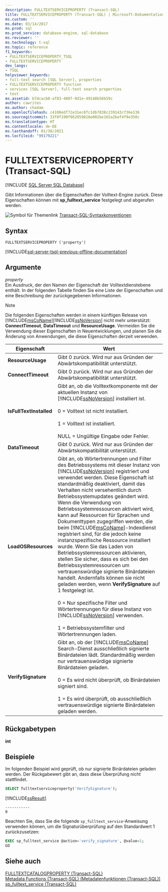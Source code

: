 ```yaml
---
description: FULLTEXTSERVICEPROPERTY (Transact-SQL)
title: FULLTEXTSERVICEPROPERTY (Transact-SQL) | Microsoft-Dokumentation
ms.custom: ''
ms.date: 03/14/2017
ms.prod: sql
ms.prod_service: database-engine, sql-database
ms.reviewer: ''
ms.technology: t-sql
ms.topic: reference
f1_keywords:
- FULLTEXTSERVICEPROPERTY_TSQL
- FULLTEXTSERVICEPROPERTY
dev_langs:
- TSQL
helpviewer_keywords:
- full-text search [SQL Server], properties
- FULLTEXTSERVICEPROPERTY function
- services [SQL Server], full-text search properties
- test
ms.assetid: b7dcacb0-af83-4807-9d1e-49148b56b59c
author: cawrites
ms.author: chadam
ms.openlocfilehash: c4108edf72e31ec8fc1db7838c239143cf36e136
ms.sourcegitcommit: 33f0f190f962059826e002be165a2bef4f9e350c
ms.translationtype: HT
ms.contentlocale: de-DE
ms.lasthandoff: 01/30/2021
ms.locfileid: "99179221"
---
```

# <a name="fulltextserviceproperty-transact-sql"></a>FULLTEXTSERVICEPROPERTY (Transact-SQL)
[!INCLUDE [SQL Server SQL Database](../../includes/applies-to-version/sql-asdb.md)]

  Gibt Informationen über die Eigenschaften der Volltext-Engine zurück. Diese Eigenschaften können mit **sp_fulltext_service** festgelegt und abgerufen werden.  
  
 ![Symbol für Themenlink](../../database-engine/configure-windows/media/topic-link.gif "Symbol für Themenlink") [Transact-SQL-Syntaxkonventionen](../../t-sql/language-elements/transact-sql-syntax-conventions-transact-sql.md)  
  
## <a name="syntax"></a>Syntax  
  
```syntaxsql
FULLTEXTSERVICEPROPERTY ('property')  
```  
  
[!INCLUDE[sql-server-tsql-previous-offline-documentation](../../includes/sql-server-tsql-previous-offline-documentation.md)]

## <a name="arguments"></a>Argumente
 *property*  
 Ein Ausdruck, der den Namen der Eigenschaft der Volltextdienstebene enthält. In der folgenden Tabelle finden Sie eine Liste der Eigenschaften und eine Beschreibung der zurückgegebenen Informationen.  
  
> [!NOTE]
>  Die folgenden Eigenschaften werden in einem künftigen Release von [!INCLUDE[msCoName](../../includes/msconame-md.md)][!INCLUDE[ssNoVersion](../../includes/ssnoversion-md.md)] nicht mehr unterstützt: **ConnectTimeout**, **DataTimeout** und **ResourceUsage**. Vermeiden Sie die Verwendung dieser Eigenschaften in Neuentwicklungen, und planen Sie die Änderung von Anwendungen, die diese Eigenschaften derzeit verwenden.  
  
|Eigenschaft|Wert|  
|--------------|-----------|  
|**ResourceUsage**|Gibt 0 zurück. Wird nur aus Gründen der Abwärtskompatibilität unterstützt.|  
|**ConnectTimeout**|Gibt 0 zurück. Wird nur aus Gründen der Abwärtskompatibilität unterstützt.|  
|**IsFullTextInstalled**|Gibt an, ob die Volltextkomponente mit der aktuellen Instanz von [!INCLUDE[ssNoVersion](../../includes/ssnoversion-md.md)] installiert ist.<br /><br /> 0 = Volltext ist nicht installiert.<br /><br /> 1 = Volltext ist installiert.<br /><br /> NULL = Ungültige Eingabe oder Fehler.|  
|**DataTimeout**|Gibt 0 zurück. Wird nur aus Gründen der Abwärtskompatibilität unterstützt.|  
|**LoadOSResources**|Gibt an, ob Wörtertrennungen und Filter des Betriebssystems mit dieser Instanz von [!INCLUDE[ssNoVersion](../../includes/ssnoversion-md.md)] registriert und verwendet werden. Diese Eigenschaft ist standardmäßig deaktiviert, damit das Verhalten nicht versehentlich durch Betriebssystemupdates geändert wird. Wenn die Verwendung von Betriebssystemressourcen aktiviert wird, kann auf Ressourcen für Sprachen und Dokumenttypen zugegriffen werden, die beim [!INCLUDE[msCoName](../../includes/msconame-md.md)]-Indexdienst registriert sind, für die jedoch keine instanzspezifische Ressource installiert wurde. Wenn Sie das Laden von Betriebssystemressourcen aktivieren, stellen Sie sicher, dass es sich bei den Betriebssystemressourcen um vertrauenswürdige signierte Binärdateien handelt. Andernfalls können sie nicht geladen werden, wenn **VerifySignature** auf 1 festgelegt ist.<br /><br /> 0 = Nur spezifische Filter und Wörtertrennungen für diese Instanz von [!INCLUDE[ssNoVersion](../../includes/ssnoversion-md.md)] verwenden.<br /><br /> 1 = Betriebssystemfilter und Wörtertrennungen laden.|  
|**VerifySignature**|Gibt an, ob der [!INCLUDE[msCoName](../../includes/msconame-md.md)] Search-Dienst ausschließlich signierte Binärdateien lädt. Standardmäßig werden nur vertrauenswürdige signierte Binärdateien geladen.<br /><br /> 0 = Es wird nicht überprüft, ob Binärdateien signiert sind.<br /><br /> 1 = Es wird überprüft, ob ausschließlich vertrauenswürdige signierte Binärdateien geladen werden.|  
  
## <a name="return-types"></a>Rückgabetypen  
 **int**  
  
## <a name="examples"></a>Beispiele  
 Im folgenden Beispiel wird geprüft, ob nur signierte Binärdateien geladen werden. Der Rückgabewert gibt an, dass diese Überprüfung nicht stattfindet.  
  
```sql  
SELECT fulltextserviceproperty('VerifySignature');  
```  
  
 [!INCLUDE[ssResult](../../includes/ssresult-md.md)]  
  
```  
-----------   
0  
```  
  
 Beachten Sie, dass Sie die folgende `sp_fulltext_service`-Anweisung verwenden können, um die Signaturüberprüfung auf den Standardwert 1 zurückzusetzen:  
  
```sql  
EXEC sp_fulltext_service @action='verify_signature', @value=1;  
GO  
```  
  
## <a name="see-also"></a>Siehe auch  
 [FULLTEXTCATALOGPROPERTY &#40;Transact-SQL&#41;](../../t-sql/functions/fulltextcatalogproperty-transact-sql.md)   
 [Metadata Functions &#40;Transact-SQL&#41; (Metadatenfunktionen &#40;Transact-SQL&#41;)](../../t-sql/functions/metadata-functions-transact-sql.md)   
 [sp_fulltext_service &#40;Transact-SQL&#41;](../../relational-databases/system-stored-procedures/sp-fulltext-service-transact-sql.md)  
  
  

